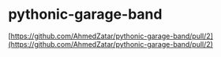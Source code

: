# pythonic-garage-band


[https://github.com/AhmedZatar/pythonic-garage-band/pull/2](https://github.com/AhmedZatar/pythonic-garage-band/pull/2)